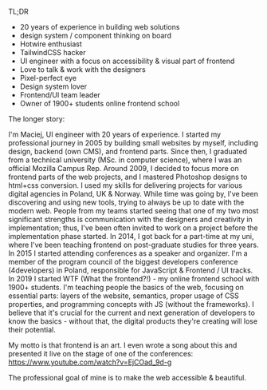 TL;DR

- 20 years of experience in building web solutions
- design system / component thinking on board
- Hotwire enthusiast 
- TailwindCSS hacker
- UI engineer with a focus on accessibility & visual part of frontend
- Love to talk & work with the designers
- Pixel-perfect eye
- Design system lover
- Frontend/UI team leader
- Owner of 1900+ students online frontend school


The longer story:

I'm Maciej, UI engineer with 20 years of experience. I started my professional journey in 2005 by building small websites by myself, including design, backend (own CMS), and frontend parts. Since then, I graduated from a technical university (MSc. in computer science), where I was an official Mozilla Campus Rep. Around 2009, I decided to focus more on frontend parts of the web projects, and I mastered Photoshop designs to html+css conversion. I used my skills for delivering projects for various digital agencies in Poland, UK & Norway. While time was going by, I've been discovering and using new tools, trying to always be up to date with the modern web. People from my teams started seeing that one of my two most significant strengths is communication with the designers and creativity in implementation; thus, I've been often invited to work on a project before the implementation phase started. In 2014, I got back for a part-time at my uni, where I've been teaching frontend on post-graduate studies for three years. In 2015 I started attending conferences as a speaker and organizer. I'm a member of the program council of the biggest developers conference (4developers) in Poland, responsible for JavaScript & Frontend / UI tracks. In 2019 I started WTF (What the frontend?!) - my online frontend school with 1900+ students. I'm teaching people the basics of the web, focusing on essential parts: layers of the website, semantics, proper usage of CSS properties, and programming concepts with JS (without the frameworks). I believe that it's crucial for the current and next generation of developers to know the basics - without that, the digital products they're creating will lose their potential. 

My motto is that frontend is an art. I even wrote a song about this and presented it live on the stage of one of the conferences: https://www.youtube.com/watch?v=EjCOad_9d-g

The professional goal of mine is to make the web accessible & beautiful.

